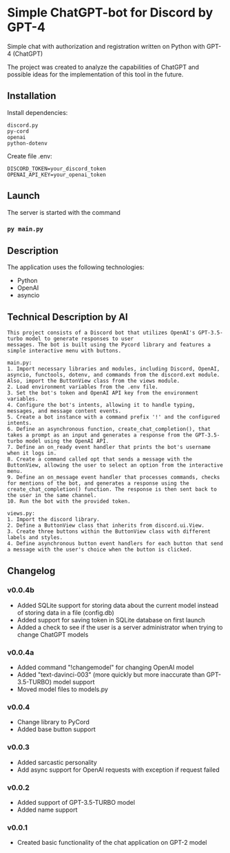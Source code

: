 # Simple ChatGPT-bot for Discord by GPT-4

Simple chat with authorization and registration written on Python with GPT-4 (ChatGPT)

The project was created to analyze the capabilities of ChatGPT and possible ideas for the implementation of this tool in
the future.

## Installation

Install dependencies:

```
discord.py
py-cord
openai
python-dotenv 
```

Create file .env:

```env
DISCORD_TOKEN=your_discord_token
OPENAI_API_KEY=your_openai_token
```

## Launch

The server is started with the command

### `py main.py`

## Description

The application uses the following technologies:

- Python
- OpenAI
- asyncio

## Technical Description by AI

```text
This project consists of a Discord bot that utilizes OpenAI's GPT-3.5-turbo model to generate responses to user
messages. The bot is built using the Pycord library and features a simple interactive menu with buttons.

main.py:
1. Import necessary libraries and modules, including Discord, OpenAI, asyncio, functools, dotenv, and commands from the discord.ext module. Also, import the ButtonView class from the views module.
2. Load environment variables from the .env file.
3. Set the bot's token and OpenAI API key from the environment variables.
4. Configure the bot's intents, allowing it to handle typing, messages, and message content events.
5. Create a bot instance with a command prefix '!' and the configured intents.
6. Define an asynchronous function, create_chat_completion(), that takes a prompt as an input and generates a response from the GPT-3.5-turbo model using the OpenAI API.
7. Define an on_ready event handler that prints the bot's username when it logs in.
8. Create a command called opt that sends a message with the ButtonView, allowing the user to select an option from the interactive menu.
9. Define an on_message event handler that processes commands, checks for mentions of the bot, and generates a response using the create_chat_completion() function. The response is then sent back to the user in the same channel.
10. Run the bot with the provided token.

views.py:
1. Import the discord library.
2. Define a ButtonView class that inherits from discord.ui.View.
3. Create three buttons within the ButtonView class with different labels and styles.
4. Define asynchronous button event handlers for each button that send a message with the user's choice when the button is clicked.
```

## Changelog

### v0.0.4b

- Added SQLite support for storing data about the current model instead of storing data in a file (config.db)
- Added support for saving token in SQLite database on first launch
- Added a check to see if the user is a server administrator when trying to change ChatGPT models

### v0.0.4a

- Added command "!changemodel" for changing OpenAI model
- Added "text-davinci-003" (more quickly but more inaccurate than GPT-3.5-TURBO) model support
- Moved model files to models.py

### v0.0.4

- Change library to PyCord
- Added base button support

### v0.0.3

- Added sarcastic personality
- Add async support for OpenAI requests with exception if request failed

### v0.0.2

- Added support of GPT-3.5-TURBO model
- Added name support

### v0.0.1

- Created basic functionality of the chat application on GPT-2 model
